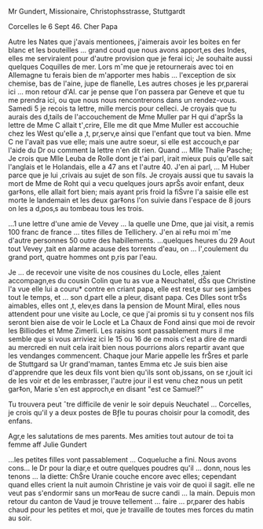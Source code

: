 Mr Gundert, Missionaire, Christophsstrasse, Stuttgardt

 Corcelles le 6 Sept 46.
Cher Papa

Autre les Nates que j'avais mentionees, j'aimerais avoir les boites en fer blanc et les bouteilles … grand coud que nous avons apport‚es des Indes, elles me serviraient pour d'autre provision que je ferai ici; Je souhaite aussi quelques Coquilles de mer. Lors mˆme que je retournerais avec toi en Allemagne tu ferais bien de m'apporter mes habis … l'exception de six chemise, bas de l'aine, jupe de flanelle, Les autres choses je les pr‚parerai ici … mon retour d'Al. car je pense que l'on passera par Geneve et que tu me prendra ici, ou que nous nous rencontrerons dans un rendez-vous. 
Samedi 5 je recois ta lettre, mille mercis pour celleci. Je croyais que tu aurais des d‚tails de l'accouchement de Mme Muller par H qui d'aprŠs la lettre de Mme C allait t'‚crire, Elle me dit que Mme Muller est accouchie chez les West qu'elle a ‚t‚ pr‚serv‚e ainsi que l'enfant que tout va bien. Mme C ne l'avait pas vue elle; mais une autre soeur, si elle est accouch‚e par l'aide du Dr ou comment la lettre n'en dit rien. Quand … Mlle Thalie Pasche; Je crois que Mlle Leuba de Rolle dont je t'ai parl‚ irait mieux puis qu'elle sait l'anglais et le Holandais, elle a 47 ans et l'autre 40. J'en ai parl‚ … M Huber parce que je lui ‚crivais au sujet de son fils. Je croyais aussi que tu savais la mort de Mme de Roht qui a vecu quelques jours aprŠs avoir enfant‚ deux gar‡ons, elle allait fort bien; mais ayant pris froid la fiŠvre l'a saisie elle est morte le landemain et les deux gar‡ons l'on suivie dans l'espace de 8 jours on les a d‚pos‚s au tombeau tous les trois.

 ...1 une lettre d'une amie de Vevey … la quelle une Dme, que jai visit‚ a remis 100 franc de france ... tites filles de Tellichery. J'en ai re‡u moi mˆme d'autre personnes 50 outre des habillements. ...quelques heures du 29 Aout tout Vevey ‚tait en alarme acause des torrents d'eau, on ... l'‚coulement du grand port, quatre hommes ont p‚ris par l'eau.

Je ... de recevoir une visite de nos cousines <Perraux> du Locle, elles ‚taient accompagn‚es du cousin Colin que tu as vue a Neuchatel, dŠs que Christine l'a vue elle lui a couru* contre en criant papa, elle est rest‚e sur ses jambes tout le temps, et … son d‚part elle a pleur‚ disant papa. Ces Dlles sont trŠs aimables, elles ont ‚t‚ elev‚es dans la pension de Mount Miral, elles nous attendent pour une visite au Locle, ce que j'ai promis si tu y consent nos fils seront bien aise de voir le Locle et La Chaux de Fond ainsi que moi de revoir les Billiodes et Mme Zimerli. 
Les raisins sont passablement murs il me semble que si vous arriviez ici le 15 ou 16 de ce mois c'est a dire de mardi au mercredi en nuit cela irait bien nous pourrions alors repartir avant que les vendanges commencent. 
Chaque jour Marie appelle les frŠres et parle de Stuttgard sa Ur grand'maman, tantes Emma etc Je suis bien aise d'apprendre que les deux fils vont bien qu'ils sont ob‚issans, on se r‚jouit ici de les voir et de les embrasser, l'autre jour il est venu chez nous un petit gar‡on, Marie s'en est approch‚e en disant "est ce Samuel?"

Tu trouvera peut ˆtre difficile de venir le soir depuis Neuchatel … Corcelles, je crois qu'il y a deux postes de Bƒle tu pouras choisir pour la comodit‚ des enfans.

Agr‚e les salutations de mes parents. Mes amities tout autour de toi  ta femme aff Julie Gundert

 ...les petites filles vont passablement ... Coqueluche a fini. Nous avons cons... le Dr pour la diar‚e et outre quelques poudres qu'il … donn‚ nous les tenons … la diette: ChŠre Uranie couche encore avec elles; cependant quand elles crient la nuit aumoin Christine je vais voir de quoi il sagit. elle ne veut pas s'endormir sans un mor‡eau de sucre candi … la main. 
Depuis mon retour du canton de Vaud je trouve tellement … faire … pr‚parer des habis chaud pour les petites et moi, que je travaille de toutes mes forces du matin au soir.

